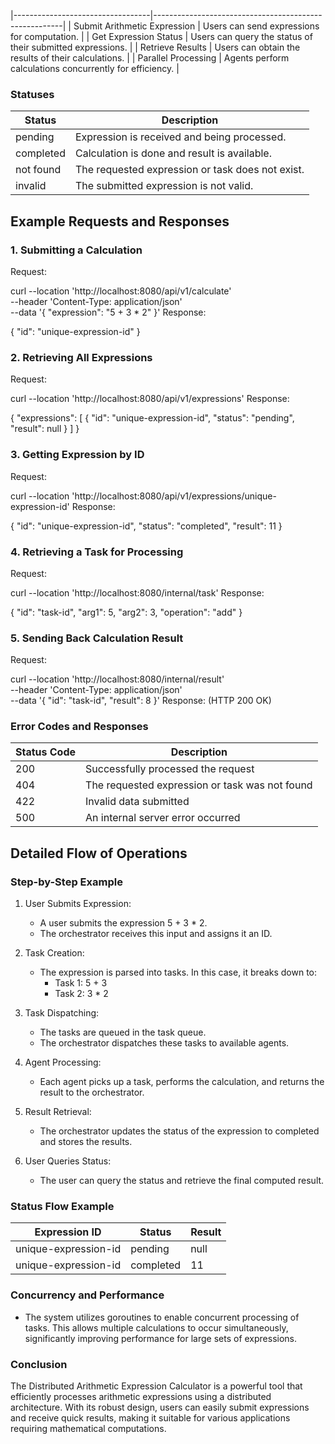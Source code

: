 |----------------------------------|-------------------------------------------------------|
| Submit Arithmetic Expression      | Users can send expressions for computation.          |
| Get Expression Status             | Users can query the status of their submitted expressions. |
| Retrieve Results                  | Users can obtain the results of their calculations.   |
| Parallel Processing               | Agents perform calculations concurrently for efficiency. |

### Statuses

| Status                           | Description                                         |
|----------------------------------|-----------------------------------------------------|
| pending                      | Expression is received and being processed.        |
| completed                    | Calculation is done and result is available.       |
| not found                    | The requested expression or task does not exist.    |
| invalid                      | The submitted expression is not valid.              |

## Example Requests and Responses

### 1. Submitting a Calculation

Request:

curl --location 'http://localhost:8080/api/v1/calculate' \
--header 'Content-Type: application/json' \
--data '{
  "expression": "5 + 3 * 2"
}'
Response:

{
    "id": "unique-expression-id"
}
### 2. Retrieving All Expressions

Request:

curl --location 'http://localhost:8080/api/v1/expressions'
Response:

{
    "expressions": [
        {
            "id": "unique-expression-id",
            "status": "pending",
            "result": null
        }
    ]
}
### 3. Getting Expression by ID

Request:

curl --location 'http://localhost:8080/api/v1/expressions/unique-expression-id'
Response:

{
    "id": "unique-expression-id",
    "status": "completed",
    "result": 11
}
### 4. Retrieving a Task for Processing

Request:

curl --location 'http://localhost:8080/internal/task'
Response:

{
    "id": "task-id",
    "arg1": 5,
    "arg2": 3,
    "operation": "add"
}
### 5. Sending Back Calculation Result

Request:

curl --location 'http://localhost:8080/internal/result' \
--header 'Content-Type: application/json' \
--data '{
  "id": "task-id",
  "result": 8
}'
Response: (HTTP 200 OK)

### Error Codes and Responses

| Status Code | Description                                       |
|-------------|---------------------------------------------------|
| 200     | Successfully processed the request                |
| 404     | The requested expression or task was not found    |
| 422     | Invalid data submitted                             |
| 500     | An internal server error occurred                  |

## Detailed Flow of Operations

### Step-by-Step Example

1. User Submits Expression:
   - A user submits the expression 5 + 3 * 2.
   - The orchestrator receives this input and assigns it an ID.

2. Task Creation:
   - The expression is parsed into tasks. In this case, it breaks down to:
     - Task 1: 5 + 3
     - Task 2: 3 * 2

3. Task Dispatching:
   - The tasks are queued in the task queue.
   - The orchestrator dispatches these tasks to available agents.

4. Agent Processing:
   - Each agent picks up a task, performs the calculation, and returns the result to the orchestrator.

5. Result Retrieval:
   - The orchestrator updates the status of the expression to completed and stores the results.

6. User Queries Status:
   - The user can query the status and retrieve the final computed result.

### Status Flow Example

| Expression ID          | Status        | Result |
|------------------------|---------------|--------|
| unique-expression-id    | pending       | null   |
| unique-expression-id    | completed     | 11     |

### Concurrency and Performance

- The system utilizes goroutines to enable concurrent processing of tasks. This allows multiple calculations to occur simultaneously, significantly improving performance for large sets of expressions.

### Conclusion

The Distributed Arithmetic Expression Calculator is a powerful tool that efficiently processes arithmetic expressions using a distributed architecture. With its robust design, users can easily submit expressions and receive quick results, making it suitable for various applications requiring mathematical computations.

